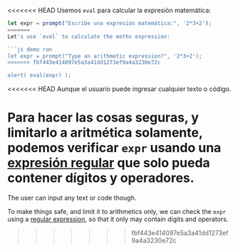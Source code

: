 <<<<<<< HEAD
Usemos `eval` para calcular la expresión matemática:

```js demo run
let expr = prompt("Escribe una expresión matemática:", '2*3+2');
=======
Let's use `eval` to calculate the maths expression:

```js demo run
let expr = prompt("Type an arithmetic expression?", '2*3+2');
>>>>>>> fbf443e414097e5a3a41dd1273ef9a4a3230e72c

alert( eval(expr) );
```

<<<<<<< HEAD
Aunque el usuario puede ingresar cualquier texto o código.

Para hacer las cosas seguras, y limitarlo a aritmética solamente, podemos verificar `expr` usando una [expresión regular](info:regular-expressions) que solo pueda contener dígitos y operadores.
=======
The user can input any text or code though.

To make things safe, and limit it to arithmetics only, we can check the `expr` using a [regular expression](info:regular-expressions), so that it only may contain digits and operators.
>>>>>>> fbf443e414097e5a3a41dd1273ef9a4a3230e72c
